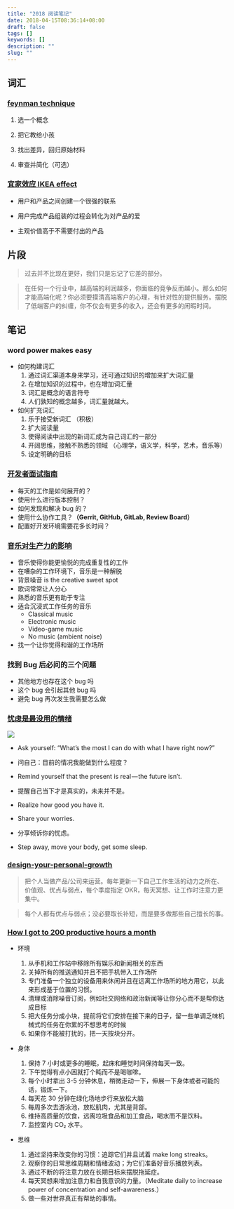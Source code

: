 ```yaml
---
title: "2018 阅读笔记"
date: 2018-04-15T08:36:14+08:00
draft: false
tags: []
keywords: []
description: ""
slug: ""
---
```


## 词汇

### [feynman technique](<https://www.farnamstreetblog.com/2012/04/learn-anything-faster-with-the-feynman-technique/](https://www.farnamstreetblog.com/2012/04/learn-anything-faster-with-the-feynman-technique/)>)

1. 选一个概念

1. 把它教给小孩

1. 找出差异，回归原始材料

1. 审查并简化（可选）

### [宜家效应 IKEA effect](https://uxplanet.org/design-principle-ikea-effect-2d908b2de81)

- 用户和产品之间创建一个很强的联系

- 用户完成产品组装的过程会转化为对产品的爱

- 主观价值高于不需要付出的产品

## 片段

> 过去并不比现在更好，我们只是忘记了它差的部分。

> 在任何一个行业中，越高端的利润越多，你面临的竞争反而越小。那么如何才能高端化呢？你必须要摸清高端客户的心理，有针对性的提供服务。摆脱了低端客户的纠缠，你不仅会有更多的收入，还会有更多的闲暇时间。

## 笔记

### word power makes easy

- 如何构建词汇
  1. 通过词汇渠道本身来学习，还可通过知识的增加来扩大词汇量
  1. 在增加知识的过程中，也在增加词汇量
  1. 词汇是概念的语言符号
  1. 人们孰知的概念越多，词汇量就越大。
- 如何扩充词汇
  1. 乐于接受新词汇 （积极）
  1. 扩大阅读量
  1. 使得阅读中出现的新词汇成为自己词汇的一部分
  1. 开阔思维，接触不熟悉的领域 （心理学，语义学，科学，艺术，音乐等）
  1. 设定明确的目标

### [开发者面试指南](https://medium.freecodecamp.com/how-to-interview-as-a-developer-candidate-b666734f12dd)

- 每天的工作是如何展开的？
- 使用什么进行版本控制？
- 如何发现和解决 bug 的？
- 使用什么协作工具？**（Gerrit, GitHub, GitLab, Review Board）**
- 配置好开发环境需要花多长时间？

### [音乐对生产力的影响](https://medium.com/help-scout/how-music-affects-your-productivity-42a6dfa6fdfe#.9bx74j9gf)

- 音乐使得你能更愉悦的完成重复性的工作
- 在嘈杂的工作环境下，音乐是一种解脱
- 背景噪音 is the creative sweet spot
- 歌词常常让人分心
- 熟悉的音乐更有助于专注
- 适合沉浸式工作任务的音乐
  - Classical music
  - Electronic music
  - Video-game music
  - No music (ambient noise)
- 找一个让你觉得和谐的工作场所

### 找到 Bug 后必问的三个问题

- 其他地方也存在这个 bug 吗
- 这个 bug 会引起其他 bug 吗
- 避免 bug 再次发生我需要怎么做

### [忧虑是最没用的情绪](https://m.signalvnoise.com/worry-is-the-most-useless-emotion-a7cf0ec65474)

![](https://static.notion-static.com/e21edba1066545068c544cabb4346624/Untitled)

- Ask yourself: “What’s the most I can do with what I have right now?”

- 问自己：目前的情况我能做到什么程度？

- Remind yourself that the present is real — the future isn’t.

- 提醒自己当下才是真实的，未来并不是。

- Realize how good you have it.

- Share your worries.

- 分享倾诉你的忧虑。

- Step away, move your body, get some sleep.

### [design-your-personal-growth](<https://medium.com/@lissalauren/design-your-personal-growth-831582b8524d](https://medium.com/@lissalauren/design-your-personal-growth-831582b8524d)>)

> 把个人当做产品/公司来运营。每年更新一下自己工作生活的动力之所在、价值观、优点与弱点，每个季度指定 OKR，每天冥想、让工作时注意力更集中。

> 每个人都有优点与弱点；没必要取长补短，而是要多做那些自己擅长的事。

### [How I got to 200 productive hours a month](https://qotoqot.com/blog/improving-focus/)

- 环境

  1. 从手机和工作站中移除所有娱乐和新闻相关的东西
  1. 关掉所有的推送通知并且不把手机带入工作场所
  1. 专门准备一个独立的设备用来休闲并且在远离工作场所的地方用它，以此来形成基于位置的习惯。
  1. 清理或消除噪音订阅，例如社交网络和政治新闻等让你分心而不是帮你达成目标
  1. 把大任务分成小块，提前将它们安排在接下来的日子，留一些单调乏味机械式的任务在你累的不想思考的时候
  1. 如果你不能被打扰的，把一天按块分开。

- 身体

  1. 保持 7 小时或更多的睡眠，起床和睡觉时间保持每天一致。
  1. 下午觉得有点小困就打个盹而不是喝咖啡。
  1. 每个小时拿出 3-5 分钟休息，稍微走动一下，伸展一下身体或者可能的话，锻炼一下。
  1. 每天花 30 分钟在绿化场地步行来放松大脑
  1. 每周多次去游泳池，放松肌肉，尤其是背部。
  1. 维持高质量的饮食，远离垃圾食品和加工食品，喝水而不是饮料。
  1. 监控室内 CO₂ 水平。

- 思维
  1. 通过坚持来改变你的习惯：追踪它们并且试着 make long streaks。
  1. 观察你的日常思维周期和情绪波动；为它们准备好音乐播放列表。
  1. 通过不断的将注意力放在长期目标来摆脱拖延症。
  1. 每天冥想来增加注意力和自我意识的力量。（Meditate daily to increase power of concentration and self-awareness.）
  1. 做一些对世界真正有帮助的事情。
